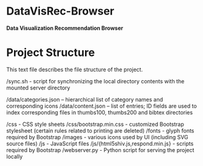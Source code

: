 # DataVisRec-Browser
**Data Visualization Recommendation Browser**

# Project Structure
This text file describes the file structure of the project.

/sync.sh - script for synchronizing the local directory contents with the mounted server directory

/data/categories.json – hierarchical list of category names and corresponding icons
/data/content.json – list of entries; ID fields are used to index corresponding files in thumbs100, thumbs200 and bibtex directories

/css - CSS style sheets
/css/bootstrap.min.css - customized Bootstrap stylesheet (certain rules related to printing are deleted)
/fonts - glyph fonts required by Bootstrap
/images - various icons used by UI (including SVG source files)
/js - JavaScript files
/js/{html5shiv.js,respond.min.js} - scripts required by Bootstrap
/webserver.py - Python script for serving the project locally
 
 
